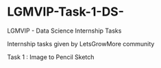 # LGMVIP-Task-1-DS-



LGMVIP - Data Science Internship Tasks


Internship tasks given by LetsGrowMore community 

Task 1 : Image to Pencil Sketch
